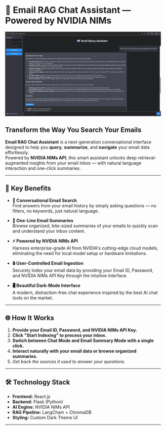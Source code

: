 # 📧 Email RAG Chat Assistant — Powered by NVIDIA NIMs

![Screenshot](./screenshot.png)

## Transform the Way You Search Your Emails

**Email RAG Chat Assistant** is a next-generation conversational interface designed to help you **query**, **summarize**, and **navigate** your email data effortlessly.  
Powered by **NVIDIA NIMs API**, this smart assistant unlocks deep retrieval-augmented insights from your email inbox — with natural language interaction and one-click summaries.

---

## 🚀 Key Benefits

- **💬 Conversational Email Search**  
  Find answers from your email history by simply asking questions — no filters, no keywords, just natural language.

- **📝 One-Line Email Summaries**  
  Browse organized, bite-sized summaries of your emails to quickly scan and understand your inbox content.

- **⚡ Powered by NVIDIA NIMs API**  
  Harness enterprise-grade AI from NVIDIA's cutting-edge cloud models, eliminating the need for local model setup or hardware limitations.

- **🔒 User-Controlled Email Ingestion**  
  Securely index your email data by providing your Email ID, Password, and NVIDIA NIMs API Key through the intuitive interface.

- **🖥️ Beautiful Dark-Mode Interface**  
  A modern, distraction-free chat experience inspired by the best AI chat tools on the market.

---

## 🌐 How It Works

1. **Provide your Email ID, Password, and NVIDIA NIMs API Key.**
2. **Click "Start Indexing" to process your inbox.**
3. **Switch between Chat Mode and Email Summary Mode with a single click.**
4. **Interact naturally with your email data or browse organized summaries.**
5. *Get back the sources it used to answer your questions.*

---

## 🛠️ Technology Stack

- **Frontend:** React.js
- **Backend:** Flask (Python)
- **AI Engine:** NVIDIA NIMs API
- **RAG Pipeline:** LangChain + ChromaDB
- **Styling:** Custom Dark Theme UI

---

